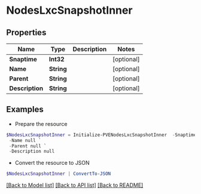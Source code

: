 # NodesLxcSnapshotInner
## Properties

Name | Type | Description | Notes
------------ | ------------- | ------------- | -------------
**Snaptime** | **Int32** |  | [optional] 
**Name** | **String** |  | [optional] 
**Parent** | **String** |  | [optional] 
**Description** | **String** |  | [optional] 

## Examples

- Prepare the resource
```powershell
$NodesLxcSnapshotInner = Initialize-PVENodesLxcSnapshotInner  -Snaptime null `
 -Name null `
 -Parent null `
 -Description null
```

- Convert the resource to JSON
```powershell
$NodesLxcSnapshotInner | ConvertTo-JSON
```

[[Back to Model list]](../README.md#documentation-for-models) [[Back to API list]](../README.md#documentation-for-api-endpoints) [[Back to README]](../README.md)

